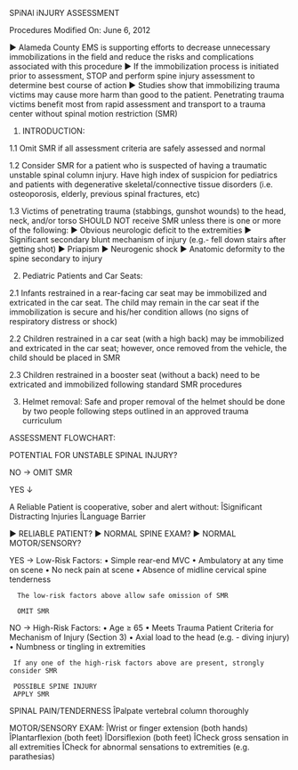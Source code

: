 SPiNAl iNJURY ASSESSMENT

Procedures
Modified On: June 6, 2012

► Alameda County EMS is supporting efforts to decrease unnecessary immobilizations in the field and reduce the risks and complications associated with this procedure
► If the immobilization process is initiated prior to assessment, STOP and perform spine injury assessment to determine best course of action
► Studies show that immobilizing trauma victims may cause more harm than good to the patient. Penetrating trauma victims benefit most from rapid assessment and transport to a trauma center without spinal motion restriction (SMR)

1. INTRODUCTION:

1.1 Omit SMR if all assessment criteria are safely assessed and normal

1.2 Consider SMR for a patient who is suspected of having a traumatic unstable spinal column injury. Have high index of suspicion for pediatrics and patients with degenerative skeletal/connective tissue disorders (i.e. osteoporosis, elderly, previous spinal fractures, etc)

1.3 Victims of penetrating trauma (stabbings, gunshot wounds) to the head, neck, and/or torso SHOULD NOT receive SMR unless there is one or more of the following:
► Obvious neurologic deficit to the extremities
► Significant secondary blunt mechanism of injury (e.g.- fell down stairs after getting shot)
► Priapism
► Neurogenic shock
► Anatomic deformity to the spine secondary to injury

2. Pediatric Patients and Car Seats:

2.1 Infants restrained in a rear-facing car seat may be immobilized and extricated in the car seat. The child may remain in the car seat if the immobilization is secure and his/her condition allows (no signs of respiratory distress or shock)

2.2 Children restrained in a car seat (with a high back) may be immobilized and extricated in the car seat; however, once removed from the vehicle, the child should be placed in SMR

2.3 Children restrained in a booster seat (without a back) need to be extricated and immobilized following standard SMR procedures

3. Helmet removal: Safe and proper removal of the helmet should be done by two people following steps outlined in an approved trauma curriculum

ASSESSMENT FLOWCHART:

POTENTIAL FOR UNSTABLE SPINAL INJURY?

NO → OMIT SMR

YES ↓

A Reliable Patient is cooperative, sober and alert without:
ÎSignificant Distracting Injuries
ÎLanguage Barrier

► RELIABLE PATIENT?
► NORMAL SPINE EXAM?
► NORMAL MOTOR/SENSORY?

YES → Low-Risk Factors:
      • Simple rear-end MVC
      • Ambulatory at any time on scene
      • No neck pain at scene
      • Absence of midline cervical spine tenderness
      
      The low-risk factors above allow safe omission of SMR
      
      OMIT SMR

NO → High-Risk Factors:
     • Age ≥ 65
     • Meets Trauma Patient Criteria for Mechanism of Injury (Section 3)
     • Axial load to the head (e.g. - diving injury)
     • Numbness or tingling in extremities
     
     If any one of the high-risk factors above are present, strongly consider SMR
     
     POSSIBLE SPINE INJURY
     APPLY SMR

SPINAL PAIN/TENDERNESS
ÎPalpate vertebral column thoroughly

MOTOR/SENSORY EXAM:
ÎWrist or finger extension (both hands)
ÎPlantarflexion (both feet)
ÎDorsiflexion (both feet)
ÎCheck gross sensation in all extremities
ÎCheck for abnormal sensations to extremities (e.g. parathesias)





